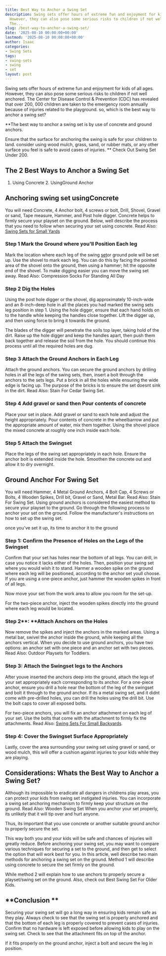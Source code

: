 ```yaml
---
title: Best Way to Anchor a Swing Set
description: Swing sets offer hours of extreme fun and enjoyment for kids of all ages.
  However, they can also pose some serious risks to children if not well anchored.
  The...
slug: /best-way-to-anchor-a-swing-set/
date: '2025-08-10 00:00:00+00:00'
lastmod: '2025-08-10 00:00:00+00:00'
author: Isaac
categories:
- Swing Sets
tags:
- swing-sets
- swing
- set
layout: post
---
```

Swing sets offer hours of extreme fun and enjoyment for kids of all ages. However, they can also pose some serious risks to children if not well anchored. The Center for Disease Control & Prevention (CDC) has revealed that over 200, 000 children are taken to the emergency room annually because of injuries related to the playground. so, which is the best way to anchor a swing set?

**The best way to anchor a swing set is by use of concrete and ground anchors.

Ensure that the surface for anchoring the swing is safe for your children to land. consider using wood mulch, grass, sand, or rubber mats, or any other surface you feel is safe to avoid cases of injuries. ** Check Out Swing Set Under 200.

##  The 2 Best Ways to Anchor a Swing Set

1. Using Concrete 2. UsingGround Anchor

##  Anchoring swing set using**Concrete**

You will need Concrete, 4 Anchor bolt, 4 screws or bolt, Drill, Shovel, Gravel or sand, Tape measure, Hammer, and Post hole digger. Concrete helps to firmly secure your playset on the ground. Below, well describe the process that you need to follow when securing your set using concrete. Read Also: [Swing Sets for Small Yards](https://pestpolicy.com/best-[swing-sets](https://pestpolicy.com/best-swing-set-for-older-kids/)-for-small-yards/)

###  **Step 1 Mark the Ground where you'll Position Each leg**

Mark the location where each leg of the swing [set](https://pestpolicy.com/best-swing-set-under-200/)or ground pole will be set up. Use the shovel to mark each leg. You can do this by facing the pointed area of the shovel onto the ground, then using a hammer; hit the opposite end of the shovel. To make digging easier you can move the swing set away. Read Also: Compression Socks For Standing All Day

###  **Step 2 Dig the Holes**

Using the post hole digger or the shovel, dig approximately 10-inch-wide and an 8-inch-deep hole in all the places you had marked the swing sets leg position in step 1. Using the hole digger, ensure that each hand holds on to the handle while keeping the handles close together. Lift the digger up, and then using force to bring it towards the ground.

The blades of the digger will penetrate the soils top layer, taking hold of the dirt. Raise up the hole digger and keep the handles apart, then push them back together and release the soil from the hole. You should continue this process until all the required holes are dug.

###  **Step 3 Attach the Ground Anchors in Each Leg**

Attach the ground anchors. You can secure the ground anchors by drilling holes in all the legs of the swing sets, then, insert a bolt through the anchors to the sets legs. Put a brick in all the holes while ensuring the wide edge is facing up. The purpose of the bricks is to ensure the set doesnt sink in the dirt. Read Also: Stain For Cedar Swing Set.

###  **Step 4 Add gravel or sand then Pour contents of concrete**

Place your set in place. Add gravel or sand to each hole and adjust the height appropriately. Pour contents of concrete in the wheelbarrow and put the appropriate amount of water, mix them together. Using the shovel place the mixed concrete at roughly one inch inside each hole.

###  **Step 5 Attach the Swingset**

Place the legs of the swing set appropriately in each hole. Ensure the anchor bolt is extended inside the hole. Smoothen the concrete out and allow it to dry overnight.

##  **Ground Anchor For Swing Set**

You will need Hammer, 4 Metal Ground Anchors, 4 Bolt Cap, 4 Screws or Bolts, 4 Wooden Spikes, Drill bit, Gravel or Sand, Metal Bar. Read Also: Stain For Swing Set. Using ground anchors is considered the easiest method to secure your playset to the ground. Go through the following process to anchor your set on the ground. Follow the manufacturer's instructions on how to set up the swing set.

once you've set it up, its time to anchor it to the ground

###  **Step 1: Confirm the Presence of Holes on the Legs of the Swingset**

Confirm that your set has holes near the bottom of all legs. You can drill, in case you notice it lacks either of the holes. Then, position your swing set where you would wish it to stand. Harmer a wooden spike on the ground where each leg will be positioned, according to the anchor set youll choose. If you are using a one-piece anchor, just hammer the wooden spikes in front of all legs.

Now move your set from the work area to allow you room for the set-up.

For the two-piece anchor, inject the wooden spikes directly into the ground where each leg would be located.

###  **Step 2****: ****Attach Anchors on the Holes**

Now remove the spikes and inject the anchors in the marked areas. Using a metal bar, swivel the anchor inside the ground, while keeping all the anchors vertical. When you decide to use ground anchors, you have two options: an anchor set with one piece and an anchor set with two pieces. Read Also: Outdoor Playsets for Toddlers.

###  **Step 3: Attach the Swingset legs to the Anchors**

After youve inserted the anchors deep into the ground, attach the legs of your set appropriately each corresponding to its anchor. For a one-piece anchor, ensure you drill a hole near the bottom of the leg of the swingset and bolt it through to the ground anchor. If its a metal swing set, and it didnt come with pre-drilled holes, you can drill the holes using the drill bit. Use the bolt caps to cover all exposed bolts.

For two-piece anchors, you will fix an anchor attachment on each leg of your set. Use the bolts that come with the attachment to firmly fix the attachments. Read Also: [Swing Sets For Small Backyards](https://pestpolicy.com/best-swing-sets-for-small-backyards/).

###  **Step 4: Cover the Swingset Surface Appropriately**

Lastly, cover the area surrounding your swing set using gravel or sand, or wood mulch, this will offer a cushion against injuries to your kids while they are playing.

##  Considerations: Whats the Best Way to Anchor a Swing Set?

Although its impossible to eradicate all dangers in childrens play areas, you can protect your kids from swing set instigated injuries. You can incorporate a swing set anchoring mechanism to firmly keep your structure on the ground. Read Also: Wooden Swing Set When you anchor your set properly, its unlikely that it will tip over and hurt anyone.

Thus, its important that you use concrete or another suitable ground anchor to properly secure the set.

This way both you and your kids will be safe and chances of injuries will greatly reduce. Before anchoring your swing set, you may want to compare various techniques for securing a set to the ground, and then get to select the option that will work best for you. In this article, well describe two main methods for anchoring a swing set on the ground. Method 1 will describe using concrete to secure the set firmly on the ground.

While method 2 will explain how to use anchors to properly secure a playset/swing set on the ground. Also, check out Best Swing Set For Older Kids.

##  **Conclusion **

Securing your swing set will go a long way in ensuring kids remain safe as they play. Always check to see that the swing set is properly anchored and that the bottom of each leg is properly covered to prevent cases of injuries. Confirm that no hardware is left exposed before allowing kids to play on the swing set. Check to see that the attachment fits on top of the anchor.

If it fits properly on the ground anchor, inject a bolt and secure the leg in position.